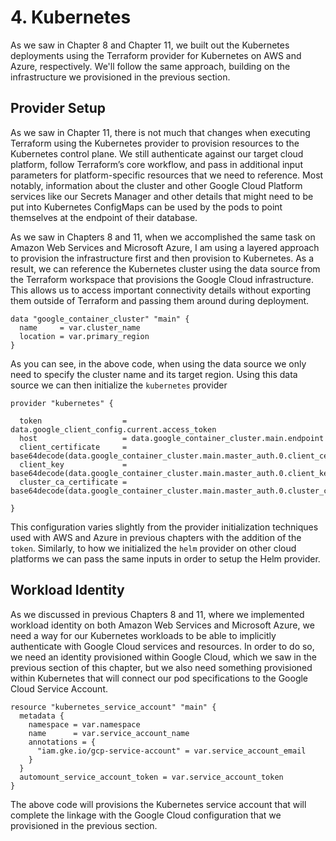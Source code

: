 # 4. Kubernetes

As we saw in Chapter 8 and Chapter 11, we built out the Kubernetes deployments using the Terraform provider for Kubernetes on AWS and Azure, respectively. We'll follow the same approach, building on the infrastructure we provisioned in the previous section.

## Provider Setup

As we saw in Chapter 11, there is not much that changes when executing Terraform using the Kubernetes provider to provision resources to the Kubernetes control plane. We still authenticate against our target cloud platform, follow Terraform’s core workflow, and pass in additional input parameters for platform-specific resources that we need to reference. Most notably, information about the cluster and other Google Cloud Platform services like our Secrets Manager and other details that might need to be put into Kubernetes ConfigMaps can be used by the pods to point themselves at the endpoint of their database.

As we saw in Chapters 8 and 11, when we accomplished the same task on Amazon Web Services and Microsoft Azure, I am using a layered approach to provision the infrastructure first and then provision to Kubernetes. As a result, we can reference the Kubernetes cluster using the data source from the Terraform workspace that provisions the Google Cloud infrastructure. This allows us to access important connectivity details without exporting them outside of Terraform and passing them around during deployment.

```
data "google_container_cluster" "main" {
  name     = var.cluster_name
  location = var.primary_region
}
```

As you can see, in the above code, when using the data source we only need to specify the cluster name and its target region. Using this data source we can then initialize the `kubernetes` provider

```
provider "kubernetes" {

  token                  = data.google_client_config.current.access_token
  host                   = data.google_container_cluster.main.endpoint
  client_certificate     = base64decode(data.google_container_cluster.main.master_auth.0.client_certificate)
  client_key             = base64decode(data.google_container_cluster.main.master_auth.0.client_key)
  cluster_ca_certificate = base64decode(data.google_container_cluster.main.master_auth.0.cluster_ca_certificate)

}
```

This configuration varies slightly from the provider initialization techniques used with AWS and Azure in previous chapters with the addition of the `token`. Similarly, to how we initialized the `helm` provider on other cloud platforms we can pass the same inputs in order to setup the Helm provider.

## Workload Identity

As we discussed in previous Chapters 8 and 11, where we implemented workload identity on both Amazon Web Services and Microsoft Azure, we need a way for our Kubernetes workloads to be able to implicitly authenticate with Google Cloud services and resources. In order to do so, we need an identity provisioned within Google Cloud, which we saw in the previous section of this chapter, but we also need something provisioned within Kubernetes that will connect our pod specifications to the Google Cloud Service Account. 

```
resource "kubernetes_service_account" "main" {
  metadata {
    namespace = var.namespace
    name      = var.service_account_name
    annotations = {
      "iam.gke.io/gcp-service-account" = var.service_account_email
    }
  }
  automount_service_account_token = var.service_account_token
}
```

The above code will provisions the Kubernetes service account that will complete the linkage with the Google Cloud configuration that we provisioned in the previous section.